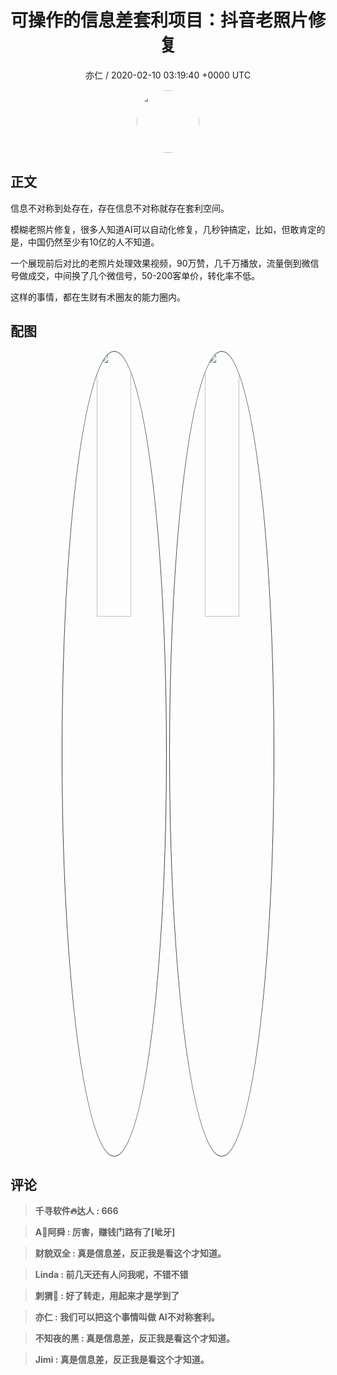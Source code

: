 <h1 align="center">可操作的信息差套利项目：抖音老照片修复</h1>
<p align="center">
    <a>亦仁 / 2020-02-10 03:19:40 &#43;0000 UTC</a>
</p>

<div align="center">
    <img src="https://images.zsxq.com/Fn3NQqCN8nuGF86yZPXSbEsl0mb3?e=1590940799&amp;token=kIxbL07-8jAj8w1n4s9zv64FuZZNEATmlU_Vm6zD:pfbNc8W3hS0oYG_hyXXh_rHMHuc=" width="100" height="100" style="border:1px solid;border-radius:50%; color:#ffffff"/>
</div>

## 正文

<div>
信息不对称到处存在，存在信息不对称就存在套利空间。

模糊老照片修复，很多人知道AI可以自动化修复，几秒钟搞定，比如，但敢肯定的是，中国仍然至少有10亿的人不知道。

一个展现前后对比的老照片处理效果视频，90万赞，几千万播放，流量倒到微信号做成交，中间换了几个微信号，50-200客单价，转化率不低。

这样的事情，都在生财有术圈友的能力圈内。


</div>

## 配图
<div class="image" align="center">

<img src="https://images.zsxq.com/lnKCgjZri3C57pe3ertR_OWZ5YwK?imageMogr2/auto-orient/thumbnail/800x/format/jpg/blur/1x0/quality/75&amp;e=1590940799&amp;token=kIxbL07-8jAj8w1n4s9zv64FuZZNEATmlU_Vm6zD:9RBuQRwUS1GS5PYK4yMyMJKKkOY=" width="33%" height="33%" style="border:1px solid;border-radius:50%; color:#3c3f41"/>

<img src="https://images.zsxq.com/Fn6dDj2qdjSoc9pf10S_u28ikQ0z?imageMogr2/auto-orient/thumbnail/800x/format/jpg/blur/1x0/quality/75&amp;e=1590940799&amp;token=kIxbL07-8jAj8w1n4s9zv64FuZZNEATmlU_Vm6zD:v9saRSFeR1r5z0mFAp2T7KcUUuI=" width="33%" height="33%" style="border:1px solid;border-radius:50%; color:#3c3f41"/>

</div>

## 评论

<div align="left">
<div>

<blockquote >
<span> <strong>千寻软件🔥达人 : 666 </strong></span>
</blockquote>

<blockquote >
<span> <strong>A🔱阿舜 : 厉害，赚钱门路有了[呲牙] </strong></span>
</blockquote>

<blockquote >
<span> <strong>财貌双全 : 真是信息差，反正我是看这个才知道。 </strong></span>
</blockquote>

<blockquote >
<span> <strong>Linda : 前几天还有人问我呢，不错不错 </strong></span>
</blockquote>

<blockquote >
<span> <strong>刺猬🐬 : 好了转走，用起来才是学到了 </strong></span>
</blockquote>

<blockquote >
<span> <strong>亦仁 : 我们可以把这个事情叫做 AI不对称套利。 </strong></span>
</blockquote>

<blockquote >
<span> <strong>不知夜的黑 : 真是信息差，反正我是看这个才知道。 </strong></span>
</blockquote>

<blockquote >
<span> <strong>Jimi : 真是信息差，反正我是看这个才知道。 </strong></span>
</blockquote>

</div>
</div>